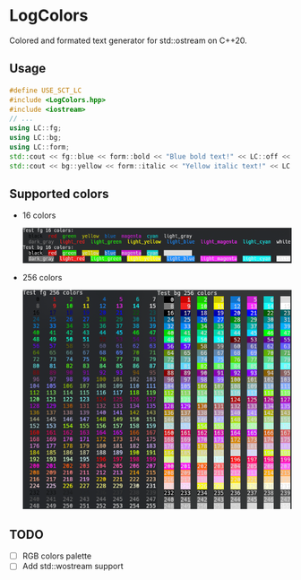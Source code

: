 # LogColors

Colored and formated text generator for std::ostream on C++20.

## Usage
```cpp
#define USE_SCT_LC
#include <LogColors.hpp>
#include <iostream>
// ...
using LC::fg;
using LC::bg;
using LC::form;
std::cout << fg::blue << form::bold << "Blue bold text!" << LC::off << '\n';
std::cout << bg::yellow << form::italic << "Yellow italic text!" << LC::off << '\n';
```

## Supported colors
- 16 colors
	
	![16 colors exemple](img/16_colors.png)
- 256 colors
	
	![256 colors exemple](img/256_colors.png)

## TODO
- [ ] RGB colors palette
- [ ] Add std::wostream support
